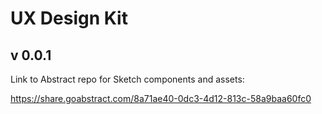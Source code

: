# UX Design Kit
## v 0.0.1

Link to Abstract repo for Sketch components and assets:

https://share.goabstract.com/8a71ae40-0dc3-4d12-813c-58a9baa60fc0
